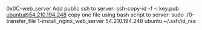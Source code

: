 0x0C-web_server
Add public ssh to server: ssh-copy-id -f -i key.pub ubuntu@54.210.194.248
copy one file using bash script to server: sudo ./0-transfer_file 1-install_nginx_web_server 54.210.194.248 ubuntu ~/.ssh/id_rsa
